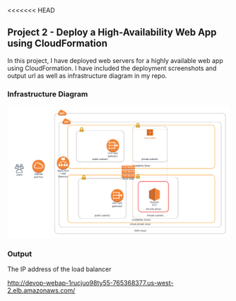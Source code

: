 <<<<<<< HEAD
## Project 2 - Deploy a High-Availability Web App using CloudFormation
In this project, I have deployed web servers for a highly available web app using CloudFormation.  I have included the deployment screenshots and output url as well as infrastructure diagram in my repo. 



### Infrastructure Diagram 

![](https://github.com/DawitSisayy/project2-Infrastructure-as-Code/blob/main/Infrastructure%20diagram.png)






### Output
The IP address of the load balancer

http://devop-webap-1rucjuo98ty55-765368377.us-west-2.elb.amazonaws.com/

